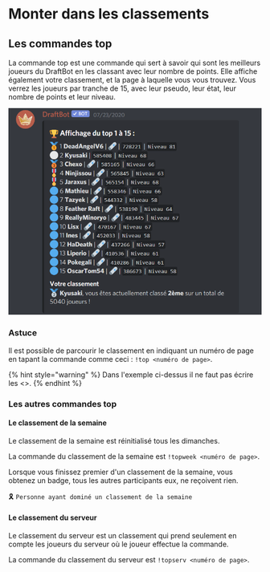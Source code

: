 # Monter dans les classements

## Les commandes top

La commande top est une commande qui sert à savoir qui sont les meilleurs joueurs du DraftBot en les classant avec leur nombre de points. Elle affiche également votre classement, et la page à laquelle vous vous trouvez. Vous verrez les joueurs par tranche de 15, avec leur pseudo, leur état, leur nombre de points et leur niveau.

![Exemple du r&#xE9;sultat de la commande top](../.gitbook/assets/image%20%285%29.png)

### Astuce

Il est possible de parcourir le classement en indiquant un numéro de page en tapant la commande comme ceci : `!top <numéro de page>`.

{% hint style="warning" %}
Dans l'exemple ci-dessus il ne faut pas écrire les &lt;&gt;.
{% endhint %}

### Les autres commandes top

#### Le classement de la semaine

Le classement de la semaine est réinitialisé tous les dimanches.

La commande du classement de la semaine est `!topweek <numéro de page>`.

Lorsque vous finissez premier d'un classement de la semaine, vous obtenez un badge, tous les autres participants eux, ne reçoivent rien.

🎗️ `Personne ayant dominé un classement de la semaine`

#### Le classement du serveur

Le classement du serveur est un classement qui prend seulement en compte les joueurs du serveur où le joueur effectue la commande.

La commande du classement du serveur est `!topserv <numéro de page>`.

